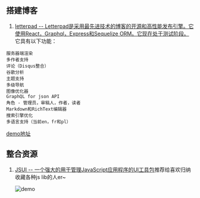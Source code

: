 ## 搭建博客
1. [letterpad -- Letterpad是采用最先进技术的博客的开源和高性能发布引擎。它使用React，Graphql，Express和Sequelize ORM。它现在处于测试阶段。](https://github.com/letterpad/letterpad)
它具有以下功能：
```
服务器端渲染
多作者支持
评论（Disqus整合）
谷歌分析
主题支持
多级导航
图像优化器
GraphQL for json API
角色 - 管理员，审稿人，作者，读者
Markdown和RichText编辑器
搜索引擎优化
多语言支持（当前en，fr和pl）
```

[demo地址](https://letterpad.app/demo/)
## 整合资源
1. [JSUI -- 一个强大的用于管理JavaScript应用程序的UI工具包](https://github.com/kitze/JSUI)推荐给喜欢归纳收藏各种js lib的人er~

    ![demo](https://camo.githubusercontent.com/a1dc84035e85ceda7bec11bc14a5d95c72846c7e/68747470733a2f2f692e696d6775722e636f6d2f587759583845452e676966)
